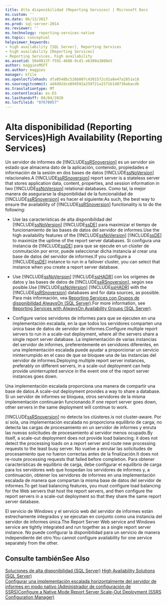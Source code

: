 ```yaml
---
title: Alta disponibilidad (Reporting Services) | Microsoft Docs
ms.custom: ''
ms.date: 06/13/2017
ms.prod: sql-server-2014
ms.reviewer: ''
ms.technology: reporting-services-native
ms.topic: conceptual
helpviewer_keywords:
- high availability [SQL Server], Reporting Services
- high availability [Reporting Services]
- Reporting Services, high availability
ms.assetid: 50e0813f-f591-4688-9cd1-e6389a3808e5
author: maggiesMSFT
ms.author: maggies
manager: kfile
ms.openlocfilehash: dfa0548bc526b007c4301572cd1a8e47a2851e18
ms.sourcegitcommit: ad4d92dce894592a259721a1571b1d8736abacdb
ms.translationtype: MT
ms.contentlocale: es-ES
ms.lasthandoff: 08/04/2020
ms.locfileid: "87678057"
---
```

# <a name="high-availability-reporting-services"></a><span data-ttu-id="d86b9-102">Alta disponibilidad (Reporting Services)</span><span class="sxs-lookup"><span data-stu-id="d86b9-102">High Availability (Reporting Services)</span></span>
  <span data-ttu-id="d86b9-103">Un servidor de informes de [!INCLUDE[ssRSnoversion](../includes/ssrsnoversion-md.md)] es un servidor sin estado que almacena dato de la aplicación, contenido, propiedades e información de la sesión en dos bases de datos [!INCLUDE[ssNoVersion](../includes/ssnoversion-md.md)] relacionales.</span><span class="sxs-lookup"><span data-stu-id="d86b9-103">A [!INCLUDE[ssRSnoversion](../includes/ssrsnoversion-md.md)] report server is a stateless server that stores application data, content, properties, and session information in two [!INCLUDE[ssNoVersion](../includes/ssnoversion-md.md)] relational databases.</span></span> <span data-ttu-id="d86b9-104">Como tal, la mejor manera de asegurarse la disponibilidad de la funcionalidad de [!INCLUDE[ssRSnoversion](../includes/ssrsnoversion-md.md)] es hacer el siguiente:</span><span class="sxs-lookup"><span data-stu-id="d86b9-104">As such, the best way to ensure the availability of [!INCLUDE[ssRSnoversion](../includes/ssrsnoversion-md.md)] functionality is to do the following:</span></span>  
  
-   <span data-ttu-id="d86b9-105">Use las características de alta disponibilidad del [!INCLUDE[ssNoVersion](../includes/ssnoversion-md.md)] [!INCLUDE[ssDE](../includes/ssde-md.md)] para maximizar el tiempo de funcionamiento de las bases de datos del servidor de informes.</span><span class="sxs-lookup"><span data-stu-id="d86b9-105">Use the high availability features of the [!INCLUDE[ssNoVersion](../includes/ssnoversion-md.md)] [!INCLUDE[ssDE](../includes/ssde-md.md)] to maximize the uptime of the report server databases.</span></span> <span data-ttu-id="d86b9-106">Si configura una instancia de [!INCLUDE[ssDE](../includes/ssde-md.md)] para que se ejecute en un clúster de conmutación por error, puede seleccionar dicha instancia al crear una base de datos del servidor de informes.</span><span class="sxs-lookup"><span data-stu-id="d86b9-106">If you configure a [!INCLUDE[ssDE](../includes/ssde-md.md)] instance to run in a failover cluster, you can select that instance when you create a report server database.</span></span>  
  
-   <span data-ttu-id="d86b9-107">Use [!INCLUDE[ssNoVersion](../includes/ssnoversion-md.md)] [!INCLUDE[ssHADR](../includes/sshadr-md.md)] con los orígenes de datos y las bases de datos de [!INCLUDE[ssRSnoversion](../includes/ssrsnoversion-md.md)], según sea posible.</span><span class="sxs-lookup"><span data-stu-id="d86b9-107">Use [!INCLUDE[ssNoVersion](../includes/ssnoversion-md.md)] [!INCLUDE[ssHADR](../includes/sshadr-md.md)] with the [!INCLUDE[ssRSnoversion](../includes/ssrsnoversion-md.md)] databases and for data sources, as possible.</span></span> <span data-ttu-id="d86b9-108">Para más información, vea [Reporting Services con Grupos de disponibilidad AlwaysOn &#40;SQL Server&#41;](../database-engine/availability-groups/windows/reporting-services-with-always-on-availability-groups-sql-server.md).</span><span class="sxs-lookup"><span data-stu-id="d86b9-108">For more information, see [Reporting Services with AlwaysOn Availability Groups &#40;SQL Server&#41;](../database-engine/availability-groups/windows/reporting-services-with-always-on-availability-groups-sql-server.md).</span></span>  
  
-   <span data-ttu-id="d86b9-109">Configure varios servidores de informes para que se ejecuten en una implementación escalada, en la que todos los servidores comparten una única base de datos de servidor de informes.</span><span class="sxs-lookup"><span data-stu-id="d86b9-109">Configure multiple report servers to run in a scale-out deployment, where all the servers share a single report server database.</span></span> <span data-ttu-id="d86b9-110">La implementación de varias instancias del servidor de informes, preferentemente en servidores diferentes, en una implementación escalada puede ayudar a proporcionar un servicio ininterrumpido en el caso de que se bloquee una de las instancias del servidor de informes.</span><span class="sxs-lookup"><span data-stu-id="d86b9-110">Deploying multiple report server instances, preferably on different servers, in a scale-out deployment can help provide uninterrupted service in the event one of the report server instances goes down.</span></span>  
  
 <span data-ttu-id="d86b9-111">Una implementación escalada proporciona una manera de compartir una base de datos.</span><span class="sxs-lookup"><span data-stu-id="d86b9-111">A scale-out deployment provides a way to share a database.</span></span> <span data-ttu-id="d86b9-112">Si un servidor de informes se bloquea, otros servidores de la misma implementación continuarán funcionando.</span><span class="sxs-lookup"><span data-stu-id="d86b9-112">If one report server goes down, other servers in the same deployment will continue to work.</span></span>  
  
 [!INCLUDE[ssRSnoversion](../includes/ssrsnoversion-md.md)] <span data-ttu-id="d86b9-113">no detecta los clústeres.</span><span class="sxs-lookup"><span data-stu-id="d86b9-113">is not cluster-aware.</span></span> <span data-ttu-id="d86b9-114">Por sí sola, una implementación escalada no proporciona equilibrio de carga; no detecta las cargas de procesamiento en un servidor de informes y enruta las nuevas solicitudes de procesamiento al servidor menos ocupado.</span><span class="sxs-lookup"><span data-stu-id="d86b9-114">By itself, a scale-out deployment does not provide load balancing; it does not detect the processing loads on a report server and route new processing requests to the least busy server.</span></span> <span data-ttu-id="d86b9-115">No vuelve a enrutar las solicitudes de procesamiento que no fueron correctas antes de la finalización.</span><span class="sxs-lookup"><span data-stu-id="d86b9-115">It does not re-route processing requests that failed before completion.</span></span> <span data-ttu-id="d86b9-116">Para obtener características de equilibrio de carga, debe configurar el equilibrio de carga para los servidores web que hospedan los servidores de informes y, a continuación, obtener los servidores de informes en una implementación escalada de manera que compartan la misma base de datos del servidor de informes.</span><span class="sxs-lookup"><span data-stu-id="d86b9-116">To get load balancing features, you must configure load balancing for the Web servers that host the report servers, and then configure the report servers in a scale-out deployment so that they share the same report server database.</span></span>  
  
 <span data-ttu-id="d86b9-117">El servicio de Windows y el servicio web del servidor de informes están estrechamente integrados y se ejecutan en conjunto como una instancia del servidor de informes única.</span><span class="sxs-lookup"><span data-stu-id="d86b9-117">The Report Server Web service and Windows service are tightly integrated and run together as a single report server instance.</span></span> <span data-ttu-id="d86b9-118">No puede configurar la disponibilidad para un servicio de manera independiente del otro.</span><span class="sxs-lookup"><span data-stu-id="d86b9-118">You cannot configure availability for one service separately from the other.</span></span>  
  
## <a name="see-also"></a><span data-ttu-id="d86b9-119">Consulte también</span><span class="sxs-lookup"><span data-stu-id="d86b9-119">See Also</span></span>  
 <span data-ttu-id="d86b9-120">[Soluciones de alta disponibilidad &#40;SQL Server&#41;](../sql-server/failover-clusters/high-availability-solutions-sql-server.md) </span><span class="sxs-lookup"><span data-stu-id="d86b9-120">[High Availability Solutions &#40;SQL Server&#41;](../sql-server/failover-clusters/high-availability-solutions-sql-server.md) </span></span>  
 [<span data-ttu-id="d86b9-121">Configurar una implementación escalada horizontalmente del servidor de informes en modo nativo &#40;Administrador de configuración de SSRS&#41;</span><span class="sxs-lookup"><span data-stu-id="d86b9-121">Configure a Native Mode Report Server Scale-Out Deployment &#40;SSRS Configuration Manager&#41;</span></span>](install-windows/configure-a-native-mode-report-server-scale-out-deployment.md)  
  
  
